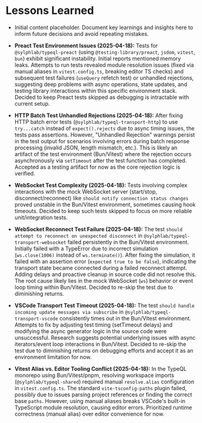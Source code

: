 # Lessons Learned

*   Initial content placeholder. Document key learnings and insights here to inform future decisions and avoid repeating mistakes.






*   **Preact Test Environment Issues (2025-04-18):** Tests for `@sylphlab/typeql-preact` (using `@testing-library/preact`, `jsdom`, `vitest`, `bun`) exhibit significant instability. Initial reports mentioned memory leaks. Attempts to run tests revealed module resolution issues (fixed via manual aliases in `vitest.config.ts`, breaking editor TS checks) and subsequent test failures (`useQuery` refetch test) or unhandled rejections, suggesting deep problems with async operations, state updates, and testing library interactions within this specific environment stack. Decided to keep Preact tests skipped as debugging is intractable with current setup.
*   **HTTP Batch Test Unhandled Rejections (2025-04-18):** After fixing HTTP batch error tests (`@sylphlab/typeql-transport-http`) to use `try...catch` instead of `expect().rejects` due to async timing issues, the tests pass assertions. However, "Unhandled Rejection" warnings persist in the test output for scenarios involving errors during batch response processing (invalid JSON, length mismatch, etc.). This is likely an artifact of the test environment (Bun/Vitest) where the rejection occurs asynchronously via `setTimeout` after the test function has completed. Accepted as a testing artifact for now as the core rejection logic is verified.
*   **WebSocket Test Complexity (2025-04-18):** Tests involving complex interactions with the mock WebSocket server (start/stop, disconnect/reconnect) like `should notify connection status changes` proved unstable in the Bun/Vitest environment, sometimes causing hook timeouts. Decided to keep such tests skipped to focus on more reliable unit/integration tests.
*   **WebSocket Reconnect Test Failure (2025-04-18):** The test `should attempt to reconnect on unexpected disconnect` in `@sylphlab/typeql-transport-websocket` failed persistently in the Bun/Vitest environment. Initially failed with a TypeError due to incorrect simulation (`ws.close(1006)` instead of `ws.terminate()`). After fixing the simulation, it failed with an assertion error (`expected true to be false`), indicating the transport state became connected during a failed reconnect attempt. Adding delays and proactive cleanup in source code did not resolve this. The root cause likely lies in the mock WebSocket (`ws`) behavior or event loop timing within Bun/Vitest. Decided to re-skip the test due to diminishing returns.
*   **VSCode Transport Test Timeout (2025-04-18):** The test `should handle incoming update messages via subscribe` in `@sylphlab/typeql-transport-vscode` consistently times out in the Bun/Vitest environment. Attempts to fix by adjusting test timing (setTimeout delays) and modifying the async generator logic in the source code were unsuccessful. Research suggests potential underlying issues with async iterators/event loop interactions in Bun/Vitest. Decided to re-skip the test due to diminishing returns on debugging efforts and accept it as an environment limitation for now.
*   **Vitest Alias vs. Editor Tooling Conflict (2025-04-18):** In the TypeQL monorepo using Bun/Vitest/pnpm, resolving workspace imports (`@sylphlab/typeql-shared`) required manual `resolve.alias` configuration in `vitest.config.ts`. The standard `vite-tsconfig-paths` plugin failed, possibly due to issues parsing project references or finding the correct base `paths`. However, using manual aliases breaks VSCode's built-in TypeScript module resolution, causing editor errors. Prioritized runtime correctness (manual alias) over editor convenience for now.